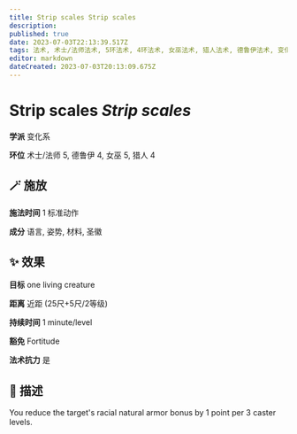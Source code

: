 ```yaml
---
title: Strip scales Strip scales
description: 
published: true
date: 2023-07-03T22:13:39.517Z
tags: 法术, 术士/法师法术, 5环法术, 4环法术, 女巫法术, 猎人法术, 德鲁伊法术, 变化系
editor: markdown
dateCreated: 2023-07-03T20:13:09.675Z
---
```


# **Strip scales** *Strip scales*

**学派** 变化系 

**环位** 术士/法师 5, 德鲁伊 4, 女巫 5, 猎人 4

## 🪄 施放

**施法时间** 1 标准动作

**成分** 语言, 姿势, 材料, 圣徽

## ✨ 效果 

**目标** one living creature 

**距离** 近距 (25尺+5尺/2等级)  

**持续时间** 1 minute/level 

**豁免** Fortitude

**法术抗力** 是

## 📖 描述

You reduce the target's racial natural armor bonus by 1 point per 3 caster levels.
    